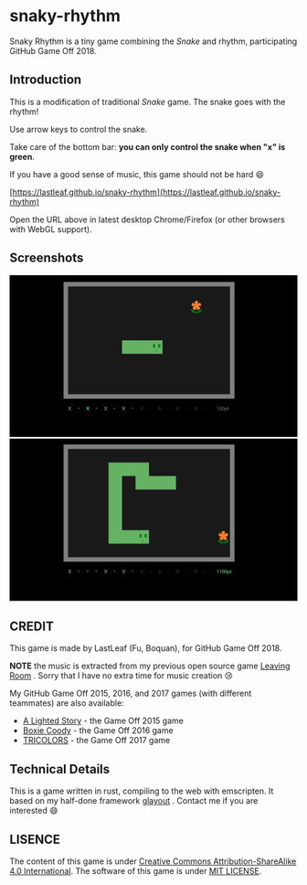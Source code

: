 # snaky-rhythm

Snaky Rhythm is a tiny game combining the _Snake_ and rhythm, participating GitHub Game Off 2018.

## Introduction

This is a modification of traditional _Snake_ game. The snake goes with the rhythm!

Use arrow keys to control the snake.

Take care of the bottom bar: **you can only control the snake when "x" is green**.

If you have a good sense of music, this game should not be hard :smile:

[https://lastleaf.github.io/snaky-rhythm](https://lastleaf.github.io/snaky-rhythm)

Open the URL above in latest desktop Chrome/Firefox (or other browsers with WebGL support).

## Screenshots

![f](screenshots/1.png)
![f](screenshots/2.png)

## CREDIT

This game is made by LastLeaf (Fu, Boquan), for GitHub Game Off 2018.

**NOTE** the music is extracted from my previous open source game [Leaving Room](https://github.com/LastLeaf/ludum-dare-42) . Sorry that I have no extra time for music creation :cry:

My GitHub Game Off 2015, 2016, and 2017 games (with different teammates) are also available:

* [A Lighted Story](http://mistymiracle.github.io/a-lighted-story/) - the Game Off 2015 game
* [Boxie Coody](http://lastflower.github.io/game-off-2016) - the Game Off 2016 game
* [TRICOLORS](https://lastleaf.github.io/tricolors) - the Game Off 2017 game

## Technical Details

This is a game written in rust, compiling to the web with emscripten. It based on my half-done framework [glayout](https://github.com/LastLeaf/glayout) . Contact me if you are interested :smile:

## LISENCE

The content of this game is under [Creative Commons Attribution-ShareAlike 4.0 International](https://creativecommons.org/licenses/by-sa/4.0/). The software of this game is under [MIT LICENSE](https://opensource.org/licenses/mit-license.html).
